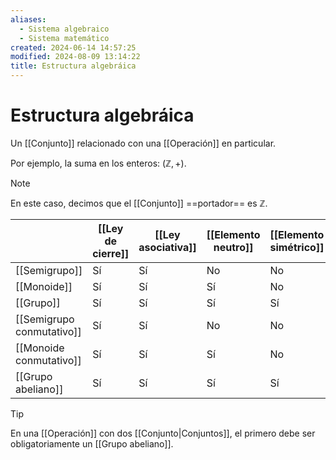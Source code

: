 ```yaml
---
aliases:
  - Sistema algebraico
  - Sistema matemático
created: 2024-06-14 14:57:25
modified: 2024-08-09 13:14:22
title: Estructura algebráica
---
```


# Estructura algebráica

Un [[Conjunto]] relacionado con una [[Operación]] en particular.

Por ejemplo, la suma en los enteros: $(\mathbb{Z}, +)$.

> [!note]
> En este caso, decimos que el [[Conjunto]] ==portador== es $\mathbb{Z}$.

|                           | [[Ley de cierre]] | [[Ley asociativa]] | [[Elemento neutro]] | [[Elemento simétrico]] | [[Ley conmutativa]] |
| ------------------------- | ----------------- | ------------------ | ------------------- | ---------------------- | ------------------- |
| [[Semigrupo]]             | Sí                | Sí                 | No                  | No                     | No                  |
| [[Monoide]]               | Sí                | Sí                 | Sí                  | No                     | No                  |
| [[Grupo]]                 | Sí                | Sí                 | Sí                  | Sí                     | No                  |
| [[Semigrupo conmutativo]] | Sí                | Sí                 | No                  | No                     | Sí                  |
| [[Monoide conmutativo]]   | Sí                | Sí                 | Sí                  | No                     | Sí                  |
| [[Grupo abeliano]]        | Sí                | Sí                 | Sí                  | Sí                     | Sí                  |

> [!tip]
> En una [[Operación]] con dos [[Conjunto|Conjuntos]], el primero debe ser obligatoriamente un [[Grupo abeliano]].
